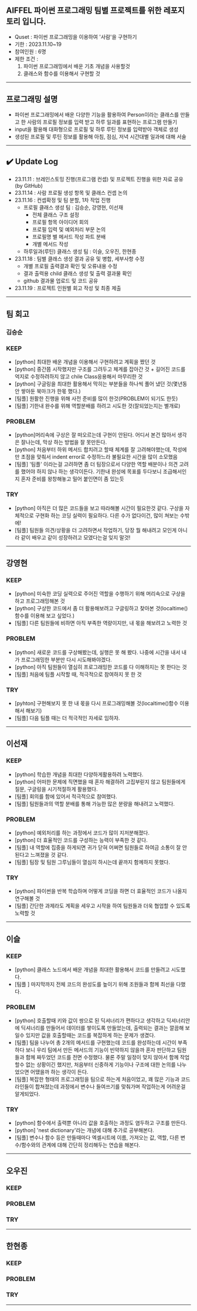 ## AIFFEL 파이썬 프로그래밍 팀별 프로젝트를 위한 레포지토리 입니다.
- Quset : 파이썬 프로그래밍을 이용하여 '사람'을 구현하기
- 기한 : 2023.11.10~19
- 참여인원 : 6명
- 제한 조건 :
   1) 파이썬 프로그래밍에서 배운 기초 개념을 사용할것
   2) 클래스와 함수를 이용해서 구현할 것

---
## 프로그래밍 설명
- 파이썬 프로그래밍에서 배운 다양한 기능을 활용하여 Person이라는 클래스를 만들고 한 사람의 프로필 정보를 입력 받고 하루 일과를 표현하는 프로그램 만들기
- input을 활용해 대화형으로 프로필 및 하루 루틴 정보를 입력받아 객체로 생성
- 생성된 프로필 및 루틴 정보를 활용해 아침, 점심, 저녁 시간대별 일과에 대해 서술
----

## ✔️ Update Log
- 23.11.11 : 브레인스토밍 진행(프로그램 컨셉) 및 프로젝트 진행을 위한 자료 공유(by GitHub)
- 23.11.14 : 사람 프로필 생성 항목 및 클래스 컨셉 논의
- 23.11.16 : 컨셉확정 및 팀 분할, 1차 작업 진행
   - 프로필 클래스 생성 팀 : 김승순, 강영현, 이선재
      - 전체 클래스 구조 설정
      - 프로필 항목 아이디어 회의
      - 프로필 입력 및 예외처리 부문 논의
      - 프로필명 별 메서드 작성 파트 분배
      - 개별 메서드 작성
   - 하루일과(루틴) 클래스 생성 팀 : 이슬, 오우진, 한현종
- 23.11.18 : 팀별 클래스 생성 결과 공유 및 병합, 세부사항 수정
  - 개별 프로필 출력결과 확인 및 오류내용 수정
  - 결과 출력용 child 클래스 생성 및 출력 결과물 확인
  - github 결과물 업로드 및 코드 공유
- 23.11.19 : 프로젝트 인원별 회고 작성 및 최종 제출

---

## 팀 회고

### 김승순
### KEEP
- [python] 최대한 배운 개념을 이용해서 구현하려고 계획을 짰던 것
- [python] 중간쯤 시작했지만 구조를 그려두고 체계를 잡아간 것 + 길어진 코드를 억지로 수정하려하지 않고 chile Class응용해서 마무리한 것
- [python] 구글링을 최대한 활용해서 막히는 부분들을 하나씩 풀어 냈던 것(몇년동안 쌓아둔 북마크가 한몫 했다.)
- [팀플] 원활한 진행을 위해 사전 준비를 많이 한것(PROBLEM이 되기도 한듯)
- [팀플] 기한내 완수를 위해 역할분배를 하려고 시도한 것(잘되었는지는 별개로)

### PROBLEM
- [python]머리속에 구상은 잘 떠오르는데 구현이 안된다. 어디서 본건 많아서 생각은 잘나는데, 막상 하는 방법을 잘 못만든다.
- [python] 처음부터 하위 메서드 합치려고 할때 체계를 잘 고려해야했는데, 작성에만 초점을 맞춰서 indent error로 수정하느라 불필요한 시간을 많이 소모했음 
- [팀플] '팀플' 이라는걸 고려하면 좀 더 팀장으로서 다양한 역할 배분이나 의견 고려를 했어야 하지 않나 하는 생각이든다. 기한내 완성에 목표를 두다보니 조급해서인지 혼자 준비를 왕창해놓고 밀어 붙인면이 좀 있는듯

### TRY
- [python] 아직은 더 많은 코드들을 보고 따라해볼 시간이 필요한것 같다. 구상을 자체적으로 구현화 하는 코딩 실력이 필요하다. 다른 수가 없다이건, 많이 쳐보는 수밖에!
- [팀플] 팀원들 의견/상황을 더 고려하면서 작업하기, 당장 뭘 해내려고 모인게 아니라 같이 배우고 같이 성장하려고 모였다는걸 잊지 말것!


---
## 강영현
### KEEP
- [python] 미숙한 코딩 실력으로 주어진 역할을 수행하기 위해 머리속으로 구상을 하고 프로그래밍해본 것
- [python] 구상한 코드에서 좀 더 활용해보려고 구글링하고 찾아본 것(localtime()함수를 이용해 보고 싶었다.)
- [팀플] 다른 팀원들에 비하면 아직 부족한 역량이지만, 내 몫을 해보려고 노력한 것
### PROBLEM
- [python] 새로운 코드를 구상해봤는데, 실행은 못 해 봤다. 나중에 시간을 내서 내가 프로그래밍한 부분만 다시 시도해봐야겠다.
- [python] 아직 팀원들이 열심히 프로그래밍한 코드를 다 이해하지는 못 한다는 것
- [팀플] 처음에 팀플 시작할 때, 적극적으로 참여하지 못 한 것
### TRY
- [pyhton] 구현해보지 못 한 내 몫을 다시 프로그래밍해볼 것(localtime()함수 이용해서 해보기)
- [팀플] 다음 팀플 때는 더 적극적인 자세로 임하자.
---
## 이선재
### KEEP
- [python] 학습한 개념을 최대한 다양하게활용하려 노력했다.
- [python] 어떠한 문제에 직면했을 때 혼자 해결하려 고집부릳지 않고 팀원들에게 질문, 구글링을 시기적절하게 활용했다.
- [팀플] 회의를 함에 있어서 적극적으로 참여했다.
- [팀플] 팀원들과의 역할 분배를 통해 가능한 많은 분량을 해내려고 노력했다.
### PROBLEM
- [python] 예외처리를 하는 과정에서 코드가 많이 지저분해졌다.
- [python] 더 효율적인 코드를 구성하는 능력이 부족한 것 같다.
- [팀플] 내 역할에 집중을 하게되면 귀가 닫혀 어쩌면 팀원들로 하여금 소통이 잘 안된다고 느껴졌을 것 같다.
- [팀플] 팀장 및 팀원 그루님들이 열심히 하시는데 끝까지 함께하지 못했다. 
### TRY
- [python] 파이썬을 반복 학습하며 어떻게 코딩을 하면 더 효율적인 코드가 나올지 연구해볼 것
- [팀플] 간단한 과제라도 계획을 세우고 시작을 하여 팀원들과 더욱 협업할 수 있도록 노력할 것

---
## 이슬
### KEEP
- [python] 클래스 노드에서 배운 개념을 최대한 활용해서 코드를 만들려고 시도했다.
- [팀플 ] 마지막까지 전체 코드의 완성도를 높이기 위해 조원들과 함께 최선을 다했다.
  
### PROBLEM
- [python] 호출할때 키와 값이 쌍으로 된 딕셔너리가 편하다고 생각하고 딕셔너리안에 딕셔너리를 만들어서 데이터를 쌓이도록 만들었는데, 출력되는 결과는 깔끔해 보일수 있지만 값을 호출할때는 코드를 복잡하게 하는 문제가 생겼다.
- [팀플] 팀을 나누어 총 2개의 메서드를 구현했는데 코드를 완성하는데 시간이 부족하다 보니 우리 팀에서 만든 메서드의 기능이 빈약하지 않을까 혼자 판단하고 팀원들과 함께 짜두었던 코드를 전면 수정했다. 물론 주말 일정이 맞지 않아서 함께 작업할수 없는 상황이긴 했지만, 처음부터 신중하게 기능이나 구조에 대한 논의를 나누었으면 어땠을까 하는 생각이 든다.
- [팀플] 복잡한 형태의 프로그래밍을 팀으로 하는게 처음이었고, 꽤 많은 기능과 코드라인들이 합쳐졌는데 과정에서 변수나 들여쓰기를 맞춰가며 작업하는게 어려운걸 알게되었다.
  
### TRY
- [python] 함수에서 출력뿐 아니라 값을 호출하는 과정도 염두하고 구조를 만든다.
- [python] 'nest dictionary'라는 개념에 대해 추가로 공부해본다.
- [팀플] 변수나 함수 등은 만들때마다 엑셀시트에 이름, 가져오는 값, 역할, 다른 변수/함수와의 관계에 대해 간단히 정리해두는 연습을 해본다.

---
## 오우진
### KEEP
### PROBLEM
### TRY

---
## 한현종
### KEEP
### PROBLEM
### TRY

---

    

